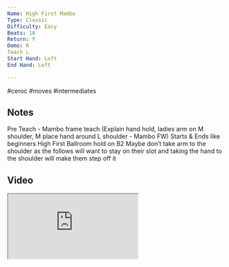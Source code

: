 ```yaml
---
Name: High First Mambo
Type: Classic
Difficulty: Easy
Beats: 10
Return: Y
Demo: R
Teach L
Start Hand: Left
End Hand: Left

---
```

#ceroc #moves #intermediates
## Notes
Pre Teach - Mambo frame teach (Explain hand hold, ladies arm on M shoulder, M place hand around L shoulder - Mambo FW)
Starts &amp; Ends like beginners High First
Ballroom hold on B2
Maybe don’t take arm to the shoulder as the follows will want to stay on their slot and taking the hand to the shoulder will make them step off it

## Video
<iframe src="https://www.network.ceroc.com/Teachers/DanceMoves/CurrentLibrary/Video/16HighFirstMambo.mp4" />

## Top Tips

#### Style


#### Shape & Feel
Latin

#### Safety


#### Timing
Mambo

### Men

### Ladies

## Safety & Technique
### Men

### Ladies

## Style & Flow


### Men

### Ladies


